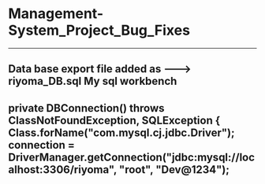 # Management-System_Project_Bug_Fixes
--------------------------------
Data base export file added as --->
riyoma_DB.sql
My sql workbench
--------------------------------

   private DBConnection() throws ClassNotFoundException, SQLException {
        Class.forName("com.mysql.cj.jdbc.Driver");
        connection = DriverManager.getConnection("jdbc:mysql://localhost:3306/riyoma", "root", "Dev@1234");
 --------------------------------
